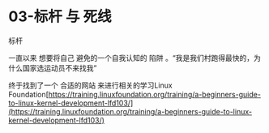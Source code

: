 # 03-标杆 与 死线

标杆

一直以来 想要将自己 避免的一个自我认知的 陷阱 。“我是我们村跑得最快的，为什么国家选运动员不来找我”

终于找到了一个 合适的网站 来进行相关的学习Linux Foundation[https://training.linuxfoundation.org/training/a-beginners-guide-to-linux-kernel-development-lfd103/](https://training.linuxfoundation.org/training/a-beginners-guide-to-linux-kernel-development-lfd103/)





